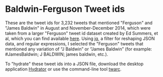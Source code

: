 # Baldwin-Ferguson Tweet ids
These are the tweet ids for 3,232 tweets that mentioned "Ferguson" and "James Baldwin" in August and November-December 2014, which were taken from a larger "Ferguson" tweet id dataset created by Ed Summers, et al, which you can find available [here](https://archive.org/details/ferguson-tweet-ids). Using [jq](https://stedolan.github.io/jq/), a filter for reshaping JSON data, and regular expressions, I selected the "Ferguson" tweets that mentioned any variation of “J Baldwin” or “James Baldwin” (for example: #JamesBaldwin; J BALDWIN; james baldwin, etc.).

To "hydrate" these tweet ids into a JSON file, download the desktop application [Hydrator](https://github.com/docnow/hydrator#readme) or use the command-line tool [twarc](https://github.com/docnow/twarc). 
